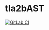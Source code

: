 # tla2bAST

[![GitLab CI](https://gitlab.cs.uni-duesseldorf.de/general/stups/tla2bAST/badges/master/pipeline.svg)](https://gitlab.cs.uni-duesseldorf.de/general/stups/tla2bAST/pipelines)
